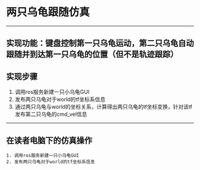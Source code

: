 # 两只乌龟跟随仿真
---
## 实现功能：键盘控制第一只乌龟运动，第二只乌龟自动跟随并到达第一只乌龟的位置（但不是轨迹跟踪）
## 实现步骤
1. 调用ros服务新建一只小乌龟GUI
2. 发布两只乌龟对于world的tf坐标系信息
3. 通过两只乌龟与world的坐标关系，计算得出两只乌龟的tf坐标变换，针对该tf发布第二只乌龟的cmd_vel信息
---
## 在读者电脑下的仿真操作
```
1. 调用ros服务新建一只小乌龟GUI
2. 发布两只乌龟对于world的tf坐标系信息
```
